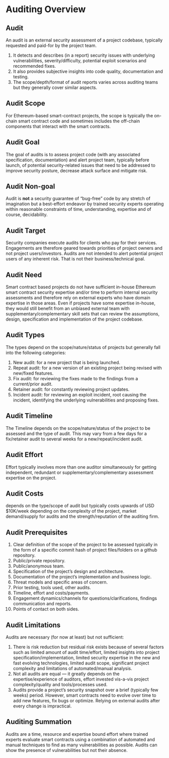 # Auditing Overview

## Audit

An audit is an external security assessment of a project codebase, typically requested and paid-for by the project team.

1. It detects and describes (in a report) security issues with underlying vulnerabilities, severity/difficulty, potential exploit scenarios and recommended fixes.
2. It also provides subjective insights into code quality, documentation and testing.
3. The scope/depth/format of audit reports varies across auditing teams but they generally cover similar aspects.

## Audit Scope

For Ethereum-based smart-contract projects, the scope is typically the on-chain smart contract code and sometimes includes the off-chain components that interact with the smart contracts.

## Audit Goal

The goal of audits is to assess project code (with any associated specification, documentation) and alert project team, typically before launch, of potential security-related issues that need to be addressed to improve security posture, decrease attack surface and mitigate risk.

## Audit Non-goal

Audit is **not** a security guarantee of “bug-free” code by any stretch of imagination but a best-effort endeavor by trained security experts operating within reasonable constraints of time, understanding, expertise and of course, decidability.

## Audit Target

Security companies execute audits for clients who pay for their services. Engagements are therefore geared towards priorities of project owners and not project users/investors. Audits are not intended to alert potential project users of any inherent risk. That is not their business/technical goal.

## Audit Need

Smart contract based projects do not have sufficient in-house Ethereum smart contract security expertise and/or time to perform internal security assessments and therefore rely on external experts who have domain expertise in those areas. Even if projects have some expertise in-house, they would still benefit from an unbiased external team with supplementary/complementary skill sets that can review the assumptions, design, specification and implementation of the project codebase.

## Audit Types

The types depend on the scope/nature/status of projects but generally fall into the following categories:

1. New audit: for a new project that is being launched.
2. Repeat audit: for a new version of an existing project being revised with new/fixed features.
3. Fix audit: for reviewing the fixes made to the findings from a current/prior audit.
4. Retainer audit: for constantly reviewing project updates.
5. Incident audit: for reviewing an exploit incident, root causing the incident, identifying the underlying vulnerabilities and proposing fixes.

## Audit Timeline

The Timeline depends on the scope/nature/status of the project to be assessed and the type of audit. This may vary from a few days for a fix/retainer audit to several weeks for a new/repeat/incident audit.

## Audit Effort

Effort typically involves more than one auditor simultaneously for getting independent, redundant or supplementary/complementary assessment expertise on the project.

## Audit Costs

depends on the type/scope of audit but typically costs upwards of USD $10K/week depending on the complexity of the project, market demand/supply for audits and the strength/reputation of the auditing firm.

## Audit Prerequisites

1. Clear definition of the scope of the project to be assessed typically in the form of a specific commit hash of project files/folders on a github repository.
2. Public/private repository.
3. Public/anonymous team.
4. Specification of the project’s design and architecture.
5. Documentation of the project’s implementation and business logic.
6. Threat models and specific areas of concern.
7. Prior testing, tools used, other audits.
8. Timeline, effort and costs/payments.
9. Engagement dynamics/channels for questions/clarifications, findings communication and reports.
10. Points of contact on both sides.

## Audit Limitations

Audits are necessary (for now at least) but not sufficient:

1. There is risk reduction but residual risk exists because of several factors such as limited amount of audit time/effort, limited insights into project specification/implementation, limited security expertise in the new and fast evolving technologies, limited audit scope, significant project complexity and limitations of automated/manual analysis.
2. Not all audits are equal — it greatly depends on the expertise/experience of auditors, effort invested vis-a-vis project complexity/quality and tools/processes used.
3. Audits provide a project’s security snapshot over a brief (typically few weeks) period. However, smart contracts need to evolve over time to add new features, fix bugs or optimize. Relying on external audits after every change is impractical.

## Auditing Summation

Audits are a time, resource and expertise bound effort where trained experts evaluate smart contracts using a combination of automated and manual techniques to find as many vulnerabilities as possible. Audits can show the presence of vulnerabilities but not their absence.
